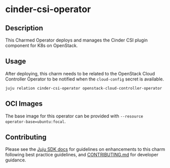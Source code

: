 # cinder-csi-operator

## Description

This Charmed Operator deploys and manages the Cinder CSI plugin component for
K8s on OpenStack.

## Usage

After deploying, this charm needs to be related to the OpenStack Cloud Controller
Operator to be notified when the `cloud-config` secret is available.

```
juju relation cinder-csi-operator openstack-cloud-controller-operator
```

## OCI Images

The base image for this operator can be provided with `--resource operator-base=ubuntu:focal`.

## Contributing

Please see the [Juju SDK docs](https://juju.is/docs/sdk) for guidelines on
enhancements to this charm following best practice guidelines, and
[CONTRIBUTING.md](https://github.com/canonical/cinder-csi-operator/blob/main/CONTRIBUTING.md)
for developer guidance.
